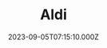 ---
date: 2023-09-05T07:15:10.000Z
title: Aldi
latitude: 52.042052412506116
longitude: 0.7298258526035493
url: https://www.aldi.co.uk
category: checkin
---